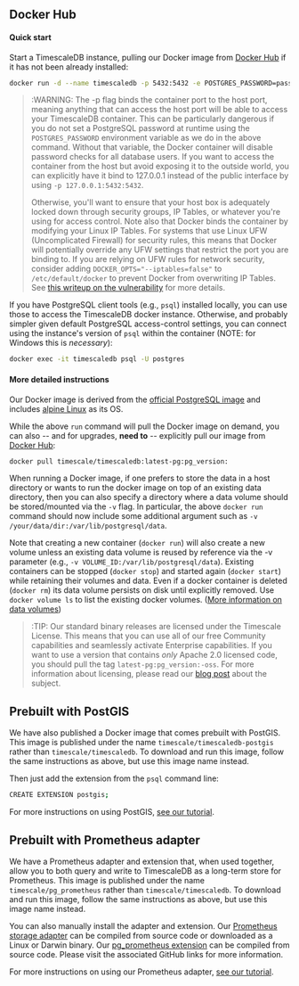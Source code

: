## Docker Hub [](docker)

#### Quick start

Start a TimescaleDB instance, pulling our Docker image from [Docker Hub][] if it has not been already installed:

```bash
docker run -d --name timescaledb -p 5432:5432 -e POSTGRES_PASSWORD=password timescale/timescaledb:latest-pg:pg_version:
```

>:WARNING: The -p flag binds the container port to the host port, meaning
anything that can access the host port will be able to access your TimescaleDB
container. This can be particularly dangerous if you do not set a PostgreSQL
password at runtime using the `POSTGRES_PASSWORD` environment variable as we
do in the above command. Without that variable, the Docker container will
disable password checks for all database users. If you want to access the
container from the host but avoid exposing it to the outside world, you can
explicitly have it bind to 127.0.0.1 instead of the public interface by using
`-p 127.0.0.1:5432:5432`.
>
>Otherwise, you'll want to ensure that your host box is adequately locked down
through security groups, IP Tables, or whatever you're using for access
control. Note also that Docker binds the container by modifying your Linux IP
Tables. For systems that use Linux UFW (Uncomplicated Firewall) for security
rules, this means that Docker will potentially override any UFW settings that
restrict the port you are binding to. If you are relying on UFW rules for
network security, consider adding `DOCKER_OPTS="--iptables=false"` to
`/etc/default/docker` to prevent Docker from overwriting IP Tables.
See [this writeup on the vulnerability][docker-vulnerability]
for more details.

If you have PostgreSQL client tools (e.g., `psql`) installed locally,
you can use those to access the TimescaleDB docker instance.  Otherwise,
and probably simpler given default PostgreSQL access-control settings,
you can connect using the instance's version of `psql` within the
container (NOTE: for Windows this is _necessary_):

```bash
docker exec -it timescaledb psql -U postgres
```

#### More detailed instructions

Our Docker image is derived from the [official PostgreSQL image][official-image]
and includes [alpine Linux][] as its OS.

While the above `run` command will pull the Docker image on demand,
you can also -- and for upgrades, **need to** -- explicitly pull our image from [Docker Hub][]:

```bash
docker pull timescale/timescaledb:latest-pg:pg_version:
```

When running a Docker image, if one prefers to store the data in a
host directory or wants to run the docker image on top of an existing
data directory, then you can also specify a directory where a data
volume should be stored/mounted via the `-v` flag.  In particular, the
above `docker run` command should now include some additional argument
such as `-v /your/data/dir:/var/lib/postgresql/data`.

Note that creating a new container (`docker run`) will also create a new
volume unless an existing data volume is reused by reference via the
-v parameter (e.g., `-v VOLUME_ID:/var/lib/postgresql/data`). Existing
containers can be stopped (`docker stop`) and started again (`docker
start`) while retaining their volumes and data. Even if a docker
container is deleted (`docker rm`) its data volume persists on disk
until explicitly removed. Use `docker volume ls` to list the existing
docker volumes.
([More information on data volumes][docker-data-volumes])

>:TIP: Our standard binary releases are licensed under the Timescale License.
This means that you can use all of our free Community capabilities and
seamlessly activate Enterprise capabilities.
If you want to use a version that contains _only_ Apache 2.0 licensed
code, you should pull the tag `latest-pg:pg_version:-oss`.
For more information about licensing, please read our [blog post][blog-post]
about the subject.

## Prebuilt with PostGIS [](postgis-docker)

We have also published a Docker image that comes prebuilt with
PostGIS.  This image is published under the
name `timescale/timescaledb-postgis` rather than `timescale/timescaledb`.
To download and run this image, follow the same instructions as above,
but use this image name instead.

Then just add the extension from the `psql` command line:
```bash
CREATE EXTENSION postgis;
```
For more instructions on using PostGIS, [see our tutorial][tutorial-postgis].

## Prebuilt with Prometheus adapter [](prometheus-docker)

We have a Prometheus adapter and extension that, when used together, allow you to
both query and write to TimescaleDB as a long-term store for Prometheus. This
image is published under the name `timescale/pg_prometheus` rather than `timescale/timescaledb`.
To download and run this image, follow the same instructions as above, but use this image name
instead.

You can also manually install the adapter and extension. Our [Prometheus storage adapter][adapter-github]
can be compiled from source code or downloaded as a Linux or Darwin binary. Our [pg_prometheus extension][prometheus-extension] can be compiled from source code. Please visit the associated
GitHub links for more information.

For more instructions on using our Prometheus adapter, [see our tutorial][tutorial-prometheus].

[Docker Hub]: https://hub.docker.com/r/timescale/timescaledb/
[docker-vulnerability]: https://www.techrepublic.com/article/how-to-fix-the-docker-and-ufw-security-flaw
[official-image]: https://github.com/docker-library/postgres/
[alpine Linux]: https://alpinelinux.org/
[docker-data-volumes]: https://docs.docker.com/storage/volumes/
[blog-post]: https://www.timescale.com/blog/how-we-are-building-an-open-source-business-a7701516a480
[tutorial-postgis]: http://docs.timescale.com/tutorials/tutorial-hello-nyc#tutorial-postgis
[adapter-github]: https://github.com/timescale/prometheus-postgresql-adapter
[prometheus-extension]: https://github.com/timescale/pg_prometheus
[tutorial-prometheus]: /tutorials/prometheus-adapter

